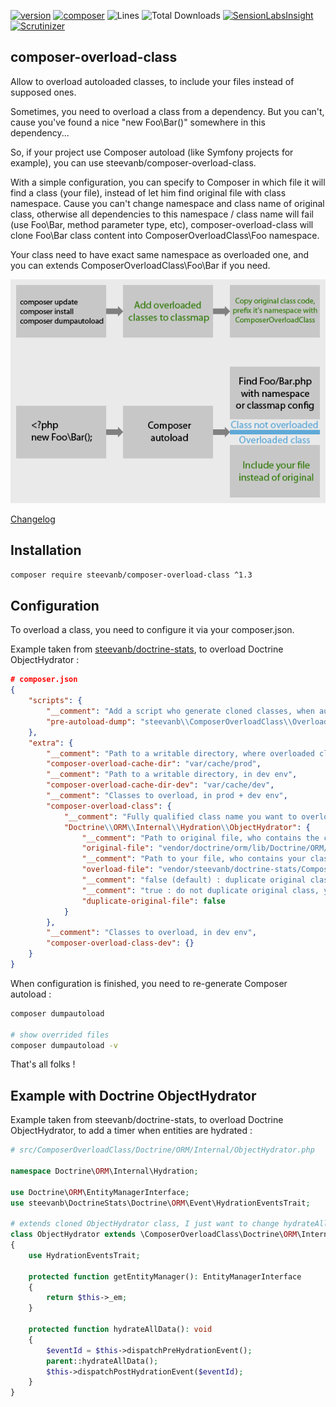 [![version](https://img.shields.io/badge/version-1.3.2-green.svg)](https://github.com/steevanb/composer-overload-class/tree/1.3.2)
[![composer](https://img.shields.io/badge/composer-^1.0-blue.svg)](https://getcomposer.org)
![Lines](https://img.shields.io/badge/code%20lines-508-green.svg)
![Total Downloads](https://poser.pugx.org/steevanb/composer-overload-class/downloads)
[![SensionLabsInsight](https://img.shields.io/badge/SensionLabsInsight-platinum-brightgreen.svg)](https://insight.sensiolabs.com/projects/a753e540-2863-444f-a174-d743ca475566/analyses/16)
[![Scrutinizer](https://scrutinizer-ci.com/g/steevanb/composer-overload-class/badges/quality-score.png?b=master)](https://scrutinizer-ci.com/g/steevanb/composer-overload-class/)

composer-overload-class
-----------------------

Allow to overload autoloaded classes, to include your files instead of supposed ones.

Sometimes, you need to overload a class from a dependency. But you can't, cause you've found a nice "new Foo\Bar()" somewhere in this dependency...

So, if your project use Composer autoload (like Symfony projects for example), you can use steevanb/composer-overload-class.

With a simple configuration, you can specify to Composer in which file it will find a class (your file), instead of let him find original file with class namespace.
Cause you can't change namespace and class name of original class, otherwise all dependencies to this namespace / class name will fail
(use Foo\Bar, method parameter type, etc), composer-overload-class will clone Foo\Bar class content into ComposerOverloadClass\Foo namespace.

Your class need to have exact same namespace as overloaded one, and you can extends ComposerOverloadClass\Foo\Bar if you need.

![schema](schema.png)

[Changelog](changelog.md)

Installation
------------

```bash
composer require steevanb/composer-overload-class ^1.3
```

Configuration
-------------

To overload a class, you need to configure it via your composer.json.

Example taken from [steevanb/doctrine-stats](https://github.com/steevanb/doctrine-stats), to overload Doctrine ObjectHydrator :
```json
# composer.json
{
    "scripts": {
        "__comment": "Add a script who generate cloned classes, when autoload is generated",
        "pre-autoload-dump": "steevanb\\ComposerOverloadClass\\OverloadClass::overload"
    },
    "extra": {
        "__comment": "Path to a writable directory, where overloaded classes will be cloned, with it's namespace prefixed by ComposerOverloadClass, in prod + dev env",
        "composer-overload-cache-dir": "var/cache/prod",
        "__comment": "Path to a writable directory, in dev env",
        "composer-overload-cache-dir-dev": "var/cache/dev",
        "__comment": "Classes to overload, in prod + dev env",
        "composer-overload-class": {
            "__comment": "Fully qualified class name you want to overload",
            "Doctrine\\ORM\\Internal\\Hydration\\ObjectHydrator": {
                "__comment": "Path to original file, who contains the class you want to overload",
                "original-file": "vendor/doctrine/orm/lib/Doctrine/ORM/Internal/Hydration/ObjectHydrator.php",
                "__comment": "Path to your file, who contains your class",
                "overload-file": "vendor/steevanb/doctrine-stats/ComposerOverloadClass/Doctrine/ORM/Internal/ObjectHydrator.php",
                "__comment": "false (default) : duplicate original class, add ComposerOverloadClass namespace prefix, you can extend it",
                "__comment": "true : do not duplicate original class, you need to write all code in your classe",
                "duplicate-original-file": false
            }
        },
        "__comment": "Classes to overload, in dev env",
        "composer-overload-class-dev": {}
    }
}
```

When configuration is finished, you need to re-generate Composer autoload :
```bash
composer dumpautoload

# show overrided files
composer dumpautoload -v
```

That's all folks !

Example with Doctrine ObjectHydrator
------------------------------------

Example taken from steevanb/doctrine-stats, to overload Doctrine ObjectHydrator, to add a timer when entities are hydrated :

```php
# src/ComposerOverloadClass/Doctrine/ORM/Internal/ObjectHydrator.php

namespace Doctrine\ORM\Internal\Hydration;

use Doctrine\ORM\EntityManagerInterface;
use steevanb\DoctrineStats\Doctrine\ORM\Event\HydrationEventsTrait;

# extends cloned ObjectHydrator class, I just want to change hydrateAllData() code
class ObjectHydrator extends \ComposerOverloadClass\Doctrine\ORM\Internal\Hydration\ObjectHydrator
{
    use HydrationEventsTrait;

    protected function getEntityManager(): EntityManagerInterface
    {
        return $this->_em;
    }

    protected function hydrateAllData(): void
    {
        $eventId = $this->dispatchPreHydrationEvent();
        parent::hydrateAllData();
        $this->dispatchPostHydrationEvent($eventId);
    }
}
```
